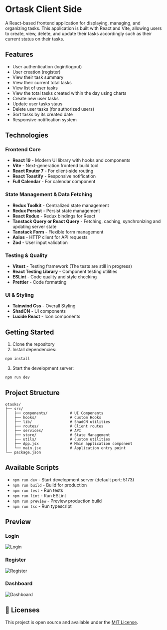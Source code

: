 # Ortask Client Side

A React-based frontend application for displaying, managing, and organizing tasks. This application is built with React and Vite, allowing users to create, view, delete, and update their tasks accordingly such as their current status on their tasks.

## Features

- User authentication (login/logout)
- User creation (register)
- View their task summary
- View their current total tasks
- View list of user tasks
- View the total tasks created within the day using charts
- Create new user tasks
- Update user tasks staus
- Delete user tasks (for authorized users)
- Sort tasks by its created date
- Responsive notification system

## Technologies

### Frontend Core

- **React 19** - Modern UI library with hooks and components
- **Vite** - Next-generation frontend build tool
- **React Router 7** - For client-side routing
- **React Toastify** - Responsive notification
- **Full Calendar** - For calendar component

### State Management & Data Fetching

- **Redux Toolkit** - Centralized state management
- **Redux Persist** - Persist state management
- **React Redux** - Redux bindings for React
- **Tanstack Query or React Query** - Fetching, caching, synchronizing and updating server state
- **Tanstack Form** - Flexible form management
- **Axios** - HTTP client for API requests
- **Zod** - User input validation

### Testing & Quality

- **Vitest** - Testing framework (The tests are still in progress)
- **React Testing Library** - Component testing utilities
- **ESLint** - Code quality and style checking
- **Prettier** - Code formatting

### UI & Styling

- **Tainwind Css** - Overall Styling
- **ShadCN** - UI components
- **Lucide React** - Icon components

## Getting Started

1. Clone the repository
2. Install dependencies:

```sh
npm install
```

3. Start the development server:

```sh
npm run dev
```

## Project Structure

```
otasks/
├── src/
│   ├── components/          # UI Components
│   ├── hooks/               # Custom Hooks
│   ├── lib/                 # ShadCN utilities
│   ├── routes/              # Client routes
│   ├── services/            # API
│   ├── store/               # State Management
│   ├── utils/               # Custom utilities
│   ├── App.jsx              # Main application component
│   └── main.jsx             # Application entry point
└── package.json
```

## Available Scripts

- `npm run dev` - Start development server (default port: 5173)
- `npm run build` - Build for production
- `npm run test` - Run tests
- `npm run lint` - Run ESLint
- `npm run preview` - Preview production build
- `npm run tsc` - Run typescript

## Preview

### Login
![Login](https://github.com/user-attachments/assets/99316042-4d48-47f3-b09e-06617f1b15c3)

### Register
![Register](https://github.com/user-attachments/assets/f715d8c9-6cd9-4f6c-961a-bd591fafff2c)

### Dashboard
![Dashboard](https://github.com/user-attachments/assets/fa3f2040-6276-42ac-963d-38338ad480fb)





## 📄 Licenses

This project is open source and available under the [MIT License](LICENSE).

<!-- # React + TypeScript + Vite

This template provides a minimal setup to get React working in Vite with HMR and some ESLint rules.

Currently, two official plugins are available:

- [@vitejs/plugin-react](https://github.com/vitejs/vite-plugin-react/blob/main/packages/plugin-react/README.md) uses [Babel](https://babeljs.io/) for Fast Refresh
- [@vitejs/plugin-react-swc](https://github.com/vitejs/vite-plugin-react-swc) uses [SWC](https://swc.rs/) for Fast Refresh

## Expanding the ESLint configuration

If you are developing a production application, we recommend updating the configuration to enable type-aware lint rules:

```js
export default tseslint.config({
  extends: [
    // Remove ...tseslint.configs.recommended and replace with this
    ...tseslint.configs.recommendedTypeChecked,
    // Alternatively, use this for stricter rules
    ...tseslint.configs.strictTypeChecked,
    // Optionally, add this for stylistic rules
    ...tseslint.configs.stylisticTypeChecked,
  ],
  languageOptions: {
    // other options...
    parserOptions: {
      project: ['./tsconfig.node.json', './tsconfig.app.json'],
      tsconfigRootDir: import.meta.dirname,
    },
  },
})
```

You can also install [eslint-plugin-react-x](https://github.com/Rel1cx/eslint-react/tree/main/packages/plugins/eslint-plugin-react-x) and [eslint-plugin-react-dom](https://github.com/Rel1cx/eslint-react/tree/main/packages/plugins/eslint-plugin-react-dom) for React-specific lint rules:

```js
// eslint.config.js
import reactX from 'eslint-plugin-react-x'
import reactDom from 'eslint-plugin-react-dom'

export default tseslint.config({
  plugins: {
    // Add the react-x and react-dom plugins
    'react-x': reactX,
    'react-dom': reactDom,
  },
  rules: {
    // other rules...
    // Enable its recommended typescript rules
    ...reactX.configs['recommended-typescript'].rules,
    ...reactDom.configs.recommended.rules,
  },
})
``` -->
